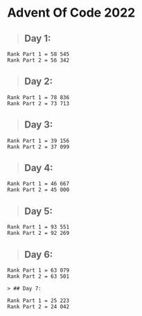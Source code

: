 # Advent Of Code 2022

 > ## Day 1:
```
Rank Part 1 = 58 545
Rank Part 2 = 56 342
```
 > ## Day 2:
 ```
Rank Part 1 = 78 836
Rank Part 2 = 73 713
 ```
 > ## Day 3:
 ```
Rank Part 1 = 39 156
Rank Part 2 = 37 099
 ```
  > ## Day 4:
 ```
Rank Part 1 = 46 667
Rank Part 2 = 45 000
 ```
   > ## Day 5:
 ```
 Rank Part 1 = 93 551
Rank Part 2 = 92 269
 ```
   > ## Day 6:
 ```
Rank Part 1 = 63 079
Rank Part 2 = 63 501
 ```
    > ## Day 7:
 ```
Rank Part 1 = 25 223
Rank Part 2 = 24 042
 ```
